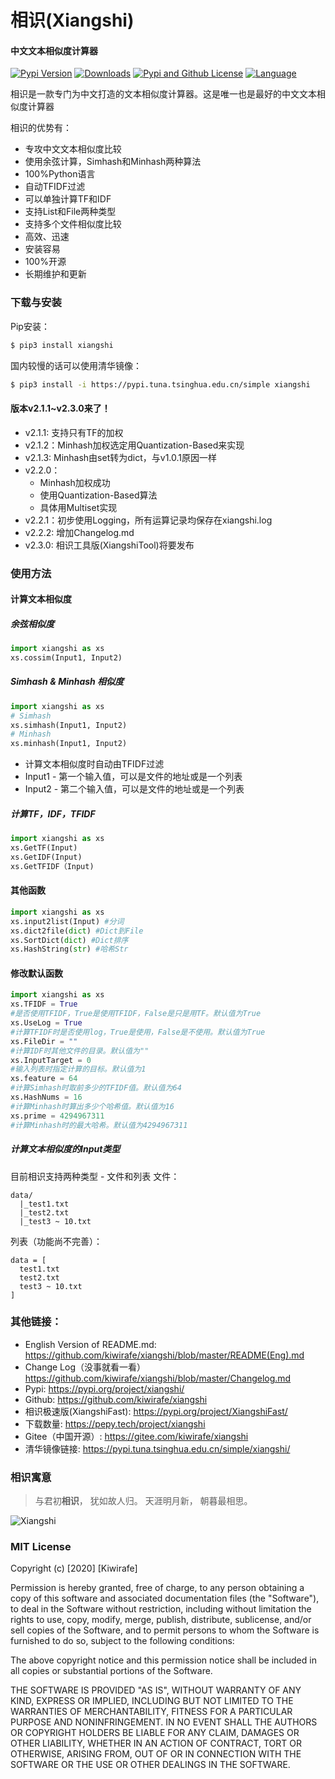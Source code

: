 # 相识(Xiangshi)

#### 中文文本相似度计算器
[![Pypi Version](https://img.shields.io/pypi/v/xiangshi?label=Pypi%20Version)](https://img.shields.io/pypi/v/xiangshi)
[![Downloads](https://pepy.tech/badge/xiangshi)](https://pepy.tech/project/xiangshi)
[![Pypi and Github License](https://img.shields.io/pypi/l/xiangshi?label=Pypi%20and%20Github%20License)](https://img.shields.io/github/license/kiwirafe/xiangshi)
[![Language](https://img.shields.io/github/languages/top/kiwirafe/xiangshi)](https://github.com/kiwirafe/xiangshi)

相识是一款专门为中文打造的文本相似度计算器。这是唯一也是最好的中文文本相似度计算器

相识的优势有：
  - 专攻中文文本相似度比较
  - 使用余弦计算，Simhash和Minhash两种算法
  - 100%Python语言
  - 自动TFIDF过滤
  - 可以单独计算TF和IDF
  - 支持List和File两种类型
  - 支持多个文件相似度比较
  - 高效、迅速
  - 安装容易
  - 100%开源
  - 长期维护和更新

### 下载与安装
Pip安装：
```sh
$ pip3 install xiangshi
```
国内较慢的话可以使用清华镜像：
```sh
$ pip3 install -i https://pypi.tuna.tsinghua.edu.cn/simple xiangshi
```

#### 版本v2.1.1~v2.3.0来了！
  - v2.1.1: 支持只有TF的加权
  - v2.1.2：Minhash加权选定用Quantization-Based来实现
  - v2.1.3: Minhash由set转为dict，与v1.0.1原因一样
  - v2.2.0：
    - Minhash加权成功
    - 使用Quantization-Based算法
    - 具体用Multiset实现
  - v2.2.1：初步使用Logging，所有运算记录均保存在xiangshi.log
  - v2.2.2: 增加Changelog.md
  - v2.3.0: 相识工具版(XiangshiTool)将要发布

### 使用方法
#### 计算文本相似度
##### 余弦相似度
```python
import xiangshi as xs
xs.cossim(Input1, Input2)
```
##### Simhash & Minhash 相似度
```python
import xiangshi as xs
# Simhash
xs.simhash(Input1, Input2)
# Minhash
xs.minhash(Input1, Input2)
```
 - 计算文本相似度时自动由TFIDF过滤
 - Input1 - 第一个输入值，可以是文件的地址或是一个列表
 - Input2 - 第二个输入值，可以是文件的地址或是一个列表

##### 计算TF，IDF，TFIDF
```python
import xiangshi as xs
xs.GetTF(Input)
xs.GetIDF(Input)
xs.GetTFIDF（Input)
```
#### 其他函数
```python
import xiangshi as xs
xs.input2list(Input) #分词
xs.dict2file(dict) #Dict到File
xs.SortDict(dict) #Dict排序
xs.HashString(str) #哈希Str
```

#### 修改默认函数
```python
import xiangshi as xs
xs.TFIDF = True 
#是否使用TFIDF，True是使用TFIDF，False是只是用TF。默认值为True
xs.UseLog = True
#计算TFIDF时是否使用log，True是使用，False是不使用。默认值为True
xs.FileDir = ""
#计算IDF时其他文件的目录。默认值为""
xs.InputTarget = 0
#输入列表时指定计算的目标。默认值为1
xs.feature = 64
#计算Simhash时取前多少的TFIDF值。默认值为64
xs.HashNums = 16
#计算Minhash时算出多少个哈希值。默认值为16
xs.prime = 4294967311
#计算Minhash时的最大哈希。默认值为4294967311
```

##### 计算文本相似度的Input类型
目前相识支持两种类型 - 文件和列表
文件：
```
data/
  |_test1.txt
  |_test2.txt
  |_test3 ~ 10.txt
```
列表（功能尚不完善）：
```
data = [
  test1.txt
  test2.txt
  test3 ~ 10.txt
]
```

### 其他链接：
  - English Version of README.md:
  https://github.com/kiwirafe/xiangshi/blob/master/README(Eng).md
  - Change Log（没事就看一看）
  https://github.com/kiwirafe/xiangshi/blob/master/Changelog.md
  - Pypi: 
  https://pypi.org/project/xiangshi/
  - Github:
  https://github.com/kiwirafe/xiangshi
  - 相识极速版(XiangshiFast):
  https://pypi.org/project/XiangshiFast/
  - 下载数量:
  https://pepy.tech/project/xiangshi
  - Gitee（中国开源）:
  https://gitee.com/kiwirafe/xiangshi
  - 清华镜像链接:
  https://pypi.tuna.tsinghua.edu.cn/simple/xiangshi/

### 相识寓意
>与君初**相识**，
犹如故人归。
天涯明月新，
朝暮最相思。

![Xiangshi](https://imgur.com/zoAnNfx.jpg)

### MIT License
Copyright (c) [2020] [Kiwirafe]

Permission is hereby granted, free of charge, to any person obtaining a copy
of this software and associated documentation files (the "Software"), to deal
in the Software without restriction, including without limitation the rights
to use, copy, modify, merge, publish, distribute, sublicense, and/or sell
copies of the Software, and to permit persons to whom the Software is
furnished to do so, subject to the following conditions:

The above copyright notice and this permission notice shall be included in all
copies or substantial portions of the Software.

THE SOFTWARE IS PROVIDED "AS IS", WITHOUT WARRANTY OF ANY KIND, EXPRESS OR
IMPLIED, INCLUDING BUT NOT LIMITED TO THE WARRANTIES OF MERCHANTABILITY,
FITNESS FOR A PARTICULAR PURPOSE AND NONINFRINGEMENT. IN NO EVENT SHALL THE
AUTHORS OR COPYRIGHT HOLDERS BE LIABLE FOR ANY CLAIM, DAMAGES OR OTHER
LIABILITY, WHETHER IN AN ACTION OF CONTRACT, TORT OR OTHERWISE, ARISING FROM,
OUT OF OR IN CONNECTION WITH THE SOFTWARE OR THE USE OR OTHER DEALINGS IN THE
SOFTWARE.